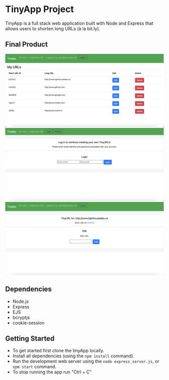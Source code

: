# TinyApp Project

TinyApp is a full stack web application built with Node and Express that allows users to shorten long URLs (à la bit.ly).

## Final Product

!["Screenshot of the URLS page"](https://github.com/hpatel1959/tinyapp/blob/main/docs/urls-page.png?raw=true)
!["Screenshot of the login page"](https://github.com/hpatel1959/tinyapp/blob/main/docs/urls-login-page.png?raw=true)
!["Screenshot of the edit URL page"](https://github.com/hpatel1959/tinyapp/blob/main/docs/urls-edit-page.png?raw=true)

## Dependencies

- Node.js
- Express
- EJS
- bcryptjs
- cookie-session

## Getting Started

- To get started first clone the tinyApp locally.
- Install all dependencies (using the `npm install` command).
- Run the development web server using the `node express_server.js`, or `npm start` command.
- To stop running the app run "Ctrl + C"
